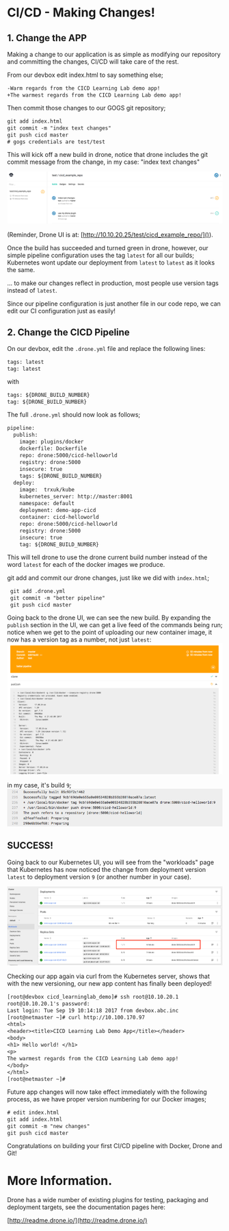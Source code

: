 # CI/CD - Making Changes!

## 1. Change the APP

Making a change to our application is as simple as modifying our repository and committing the changes, CI/CD will take care of the rest.

From our devbox edit index.html to say something else;

```
-Warm regards from the CICD Learning Lab demo app!
+The warmest regards from the CICD Learning Lab demo app!
```

Then commit those changes to our GOGS git repository;

```
git add index.html
git commit -m "index text changes"
git push cicd master
# gogs credentials are test/test
```
This will kick off a new build in drone, notice that drone includes the git commit message from the change, in my case: "index text changes"

![](assets/images/cichange1.png)

(Reminder, Drone UI is at: [http://10.10.20.25/test/cicd_example_repo/]()).

Once the build has succeeded and turned green in drone, however, our simple pipeline configuration uses the tag `latest` for all our builds; Kubernetes wont update our deployment from `latest` to `latest` as it looks the same.

... to make our changes reflect in production, most people use version tags instead of `latest`.

Since our pipeline configuration is just another file in our code repo, we can edit our CI configuration just as easily!

## 2. Change the CICD Pipeline

On our devbox, edit the `.drone.yml` file and replace the following lines:

```
tags: latest
tag: latest
```
with

```
tags: ${DRONE_BUILD_NUMBER}
tag: ${DRONE_BUILD_NUMBER}
```

The full `.drone.yml` should now look as follows;

```
pipeline:
  publish:
    image: plugins/docker
    dockerfile: Dockerfile
    repo: drone:5000/cicd-helloworld
    registry: drone:5000
    insecure: true
    tags: ${DRONE_BUILD_NUMBER}
  deploy:
    image:  trxuk/kube
    kubernetes_server: http://master:8001
    namespace: default
    deployment: demo-app-cicd
    container: cicd-helloworld
    repo: drone:5000/cicd-helloworld
    registry: drone:5000
    insecure: true
    tag: ${DRONE_BUILD_NUMBER}
```

This will tell drone to use the drone current build number instead of the word `latest` for each of the docker images we produce.

git add and commit our drone changes, just like we did with `index.html`;

```
 git add .drone.yml
 git commit -m "better pipeline"
 git push cicd master
```

Going back to the drone UI, we can see the new build. By expanding the `publish` section in the UI, we can get a live feed of the commands being run; notice when we get to the point of uploading our new container image, it now has a version tag as a number, not just `latest`:
![](assets/images/latest9.png)

in my case, it's build `9`;
![](assets/images/build9.png)

## SUCCESS!
Going back to our Kubernetes UI, you will see from the "workloads" page that Kubernetes has now noticed the change from deployment version `latest` to deployment version `9` (or another number in your case).

![](assets/images/k8supdate.png)

Checking our app again via curl from the Kubernetes server, shows that with the new versioning, our new app content has finally been deployed!

```
[root@devbox cicd_learninglab_demo]# ssh root@10.10.20.1
root@10.10.20.1's password:
Last login: Tue Sep 19 10:14:18 2017 from devbox.abc.inc
[root@netmaster ~]# curl http://10.100.170.97
<html>
<header><title>CICD Learning Lab Demo App</title></header>
<body>
<h1> Hello world! </h1>
<p>
The warmest regards from the CICD Learning Lab demo app!
</body>
</html>
[root@netmaster ~]#
```

Future app changes will now take effect immediately with the following process, as we have proper version numbering for our Docker images;

```
# edit index.html
git add index.html
git commit -m "new changes"
git push cicd master
```

Congratulations on building your first CI/CD pipeline with Docker, Drone and Git!

# More Information.
Drone has a wide number of existing plugins for testing, packaging and deployment targets, see the documentation pages here:

[http://readme.drone.io/](http://readme.drone.io/)
